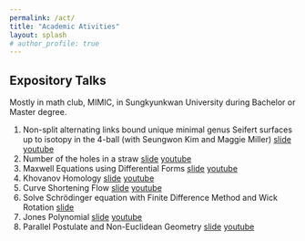 ```yaml
---
permalink: /act/
title: "Academic Ativities"
layout: splash
# author_profile: true
---
```

<!-- # Talks -->

## Expository Talks
Mostly in math club, MIMIC, in Sungkyunkwan University during Bachelor or Master degree.

1. Non-split alternating links bound unique minimal genus Seifert surfaces up to isotopy in the 4-ball (with Seungwon Kim and Maggie Miller) [slide](../talk_pdf/Seifert_surface_for_alternating_links_slide.pdf) [youtube]()
1. Number of the holes in a straw [slide](../talk_pdf/straw.pdf) [youtube](https://youtu.be/45cGYRexW0k?feature=shared)
1. Maxwell Equations using Differential Forms [slide](../talk_pdf/Maxwell.pdf) [youtube](https://youtu.be/rZsfBbwWnuA?feature=shared)
5. Khovanov Homology [slide](../talk_pdf/Khovanov_Homology.pdf) [youtube](https://youtu.be/gfZijbwFDPU?feature=shared)
4. Curve Shortening Flow [slide](../talk_pdf/Curve_Shortening_Flow.pdf) [youtube](https://youtu.be/-xe7_jDIpA4?feature=shared)
3. Solve Schrödinger equation with Finite Difference Method and Wick Rotation [slide](../talk_pdf/Ajou_talk.pdf)
2. Jones Polynomial [slide](../talk_pdf/Jones_Polynomial.pdf) [youtube](https://youtu.be/HrZX18lCr-Y?feature=shared)
1. Parallel Postulate and Non-Euclidean Geometry [slide](../talk_pdf/non-Euclidean.pdf) [youtube](https://youtu.be/GT07SxAlAYw?feature=shared)